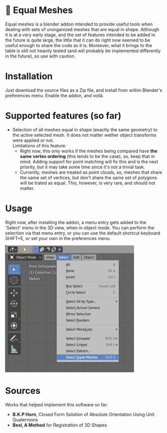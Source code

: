 # :hammer: Equal Meshes
Equal meshes is a blender addon intended to provide useful tools when dealing with sets of unorganized meshes that are equal in shape.
Although it is at a very early stage, and the set of features intended to be added in the future is quite large, the little that it can do right now seemed to be useful enough to share the code as it is. Moreover, what it brings to the table is still not heavily tested (and will probably be implemented differently in the future), so use with caution.

# Installation
Just download the source files as a Zip file, and install from within Blender's preferences menu. Enable the addon, and voilá.

# Supported features (so far)
* Selection of all meshes equal in shape (exactly the same geometry) to the active selected mesh. It does not matter wether object transforms were applied or not.  
  Limitations of this feature:
  * Right now, this only works if the meshes being compared have **the same vertex ordering** (this tends to be the case), so, keep that in mind. Adding support for point matching will fix this and is the next priority, but it may take some time since it's not a trivial task.
  * Currently, meshes are treated as point clouds, so, meshes that share the same set of vertices, but don't share the same set of polygons will be trated as equal. This, however, is very rare, and should not matter.

# Usage
Right now, after installing the addon, a menu entry gets added to the 'Select' menu in the 3D view, when in object mode. You can perform the selection via that menu entry, or you can use the default shortcut keyboard SHIFT+E, or set your own in the preferences menu.
  
![alt text](https://github.com/nachgsanchez/equalmeshes/blob/master/images/menu_entry.png?raw=true)

# Sources
Works that helped implement this software so far:
  * **B.K.P Horn**, Closed Form Solution of Absolute Orientation Using Unit Quaternions
  * **Besl, A Method** for Registration of 3D Shapes
